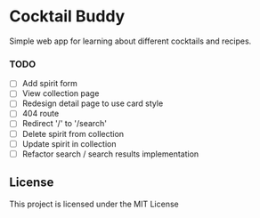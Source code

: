 # Cocktail Buddy

Simple web app for learning about different cocktails and recipes.

### TODO

-   [ ] Add spirit form
-   [ ] View collection page
-   [ ] Redesign detail page to use card style
-   [ ] 404 route
-   [ ] Redirect '/' to '/search'
-   [ ] Delete spirit from collection
-   [ ] Update spirit in collection
-   [ ] Refactor search / search results implementation

## License

This project is licensed under the MIT License
